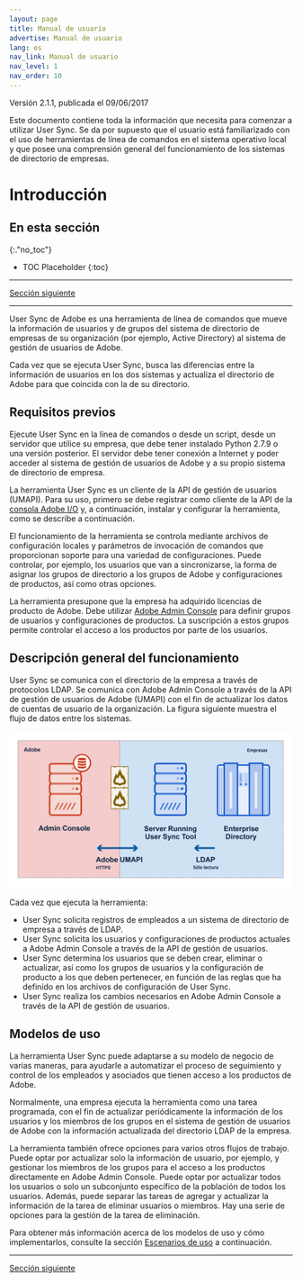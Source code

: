 ```yaml
---
layout: page
title: Manual de usuario
advertise: Manual de usuario
lang: es
nav_link: Manual de usuario
nav_level: 1
nav_order: 10
---
```


Versión 2.1.1, publicada el 09/06/2017

Este documento contiene toda la información que necesita para comenzar a utilizar User Sync. Se da por supuesto que el usuario está familiarizado con el uso de herramientas de línea de comandos en el sistema operativo local y que posee una comprensión general del funcionamiento de los sistemas de directorio de empresas.


# Introducción

## En esta sección
{:."no_toc"}

* TOC Placeholder
{:toc}

---

[Sección siguiente](setup_and_installation.md)

---

User Sync de Adobe es una herramienta de línea de comandos que mueve la información de usuarios y de grupos del sistema de directorio de empresas de su organización (por ejemplo, Active Directory) al sistema de gestión de usuarios de Adobe.

Cada vez que se ejecuta User Sync, busca las diferencias entre la información de usuarios en los dos sistemas y actualiza el directorio de Adobe para que coincida con la de su directorio.

## Requisitos previos

Ejecute User Sync en la línea de comandos o desde un script, desde un servidor que utilice su empresa, que debe tener instalado Python 2.7.9 o una versión posterior. El servidor debe tener conexión a Internet y poder acceder al sistema de gestión de usuarios de Adobe y a su propio sistema de directorio de empresa.

La herramienta User Sync es un cliente de la API de gestión de usuarios (UMAPI). Para su uso, primero se debe registrar como cliente de la API de la [consola Adobe I/O](https://www.adobe.io/console/) y, a continuación, instalar y configurar la herramienta, como se describe a continuación.

El funcionamiento de la herramienta se controla mediante archivos de configuración locales y parámetros de invocación de comandos que proporcionan soporte para una variedad de configuraciones. Puede controlar, por ejemplo, los usuarios que van a sincronizarse, la forma de asignar los grupos de directorio a los grupos de Adobe y configuraciones de productos, así como otras opciones.

La herramienta presupone que la empresa ha adquirido licencias de producto de Adobe. Debe utilizar [Adobe Admin Console](https://adminconsole.adobe.com/enterprise/) para definir grupos de usuarios y configuraciones de productos. La suscripción a estos grupos permite controlar el acceso a los productos por parte de los usuarios.

## Descripción general del funcionamiento

User Sync se comunica con el directorio de la empresa a través de protocolos LDAP. Se comunica con Adobe Admin Console a través de la API de gestión de usuarios de Adobe (UMAPI) con el fin de actualizar los datos de cuentas de usuario de la organización. La figura siguiente muestra el flujo de datos entre los sistemas.

![Figure 1: Flujo de datos de User Sync](media/adobe-to-enterprise-connections.png)

Cada vez que ejecuta la herramienta:

- User Sync solicita registros de empleados a un sistema de directorio de empresa a través de LDAP.
- User Sync solicita los usuarios y configuraciones de productos actuales a Adobe Admin Console a través de la API de gestión de usuarios.
- User Sync determina los usuarios que se deben crear, eliminar o actualizar, así como los grupos de usuarios y la configuración de producto a los que deben pertenecer, en función de las reglas que ha definido en los archivos de configuración de User Sync.
- User Sync realiza los cambios necesarios en Adobe Admin Console a través de la API de gestión de usuarios.

## Modelos de uso

La herramienta User Sync puede adaptarse a su modelo de negocio de varias maneras, para ayudarle a automatizar el proceso de seguimiento y control de los empleados y asociados que tienen acceso a los productos de Adobe.

Normalmente, una empresa ejecuta la herramienta como una tarea programada, con el fin de actualizar periódicamente la información de los usuarios y los miembros de los grupos en el sistema de gestión de usuarios de Adobe con la información actualizada del directorio LDAP de la empresa.

La herramienta también ofrece opciones para varios otros flujos de trabajo. Puede optar por actualizar solo la información de usuario, por ejemplo, y gestionar los miembros de los grupos para el acceso a los productos directamente en Adobe Admin Console. Puede optar por actualizar todos los usuarios o solo un subconjunto específico de la población de todos los usuarios. Además, puede separar las tareas de agregar y actualizar la información de la tarea de eliminar usuarios o miembros. Hay una serie de opciones para la gestión de la tarea de eliminación.

Para obtener más información acerca de los modelos de uso y cómo implementarlos, consulte la sección [Escenarios de uso](usage_scenarios.md#escenarios-de-uso) a continuación.

---

[Sección siguiente](setup_and_installation.md)
